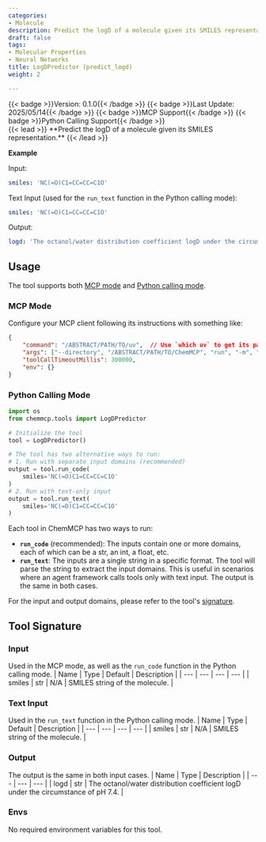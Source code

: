 ```yaml
---
categories:
- Molecule
description: Predict the logD of a molecule given its SMILES representation.
draft: false
tags:
- Molecular Properties
- Neural Networks
title: LogDPredictor (predict_logd)
weight: 2

---
```

<div style="display: flex; flex-wrap: wrap; gap: 0.75rem; align-items: center;">
  {{< badge >}}Version: 0.1.0{{< /badge >}}
  {{< badge >}}Last Update: 2025/05/14{{< /badge >}}
  {{< badge >}}MCP Support{{< /badge >}}
  {{< badge >}}Python Calling Support{{< /badge >}}
</div>
{{< lead >}}
**Predict the logD of a molecule given its SMILES representation.**
{{< /lead >}}

**Example**

Input:
```yaml
smiles: 'NC(=O)C1=CC=CC=C1O'
```

Text Input (used for the `run_text` function in the Python calling mode):
```yaml
smiles: 'NC(=O)C1=CC=CC=C1O'
```

Output:
```yaml
logd: 'The octanol/water distribution coefficient logD under the circumstance of pH 7.4 is 1.090.\nNote that the result is predicted by a neural network model and may not be accurate. You may use other tools or resources to obtain more reliable results if needed.'
```

## Usage

The tool supports both [MCP mode](#mcp-mode) and [Python calling mode](#python-calling-mode).



### MCP Mode

Configure your MCP client following its instructions with something like:
```JSON
{
    "command": "/ABSTRACT/PATH/TO/uv",  // Use `which uv` to get its path
    "args": ["--directory", "/ABSTRACT/PATH/TO/ChemMCP", "run", "-m", "chemmcp.tools.logd_predictor"],
    "toolCallTimeoutMillis": 300000,
    "env": {}
}
```

### Python Calling Mode

```python
import os
from chemmcp.tools import LogDPredictor

# Initialize the tool
tool = LogDPredictor()

# The tool has two alternative ways to run:
# 1. Run with separate input domains (recommended)
output = tool.run_code(
    smiles='NC(=O)C1=CC=CC=C1O'
)
# 2. Run with text-only input
output = tool.run_text(
    smiles='NC(=O)C1=CC=CC=C1O'
)
```


Each tool in ChemMCP has two ways to run:
- **`run_code`** (recommended): The inputs contain one or more domains, each of which can be a str, an int, a float, etc.
- **`run_text`**: The inputs are a single string in a specific format. The tool will parse the string to extract the input domains. This is useful in scenarios where an agent framework calls tools only with text input.
The output is the same in both cases.

For the input and output domains, please refer to the tool's [signature](#tool-signature).

## Tool Signature



### Input
Used in the MCP mode, as well as the `run_code` function in the Python calling mode.
| Name | Type | Default | Description |
| --- | --- | --- | --- |
| smiles | str | N/A | SMILES string of the molecule. |

### Text Input
Used in the `run_text` function in the Python calling mode.
| Name | Type | Default | Description |
| --- | --- | --- | --- |
| smiles | str | N/A | SMILES string of the molecule. |

### Output
The output is the same in both input cases.
| Name | Type | Description |
| --- | --- | --- |
| logd | str | The octanol/water distribution coefficient logD under the circumstance of pH 7.4. |

### Envs
No required environment variables for this tool.

